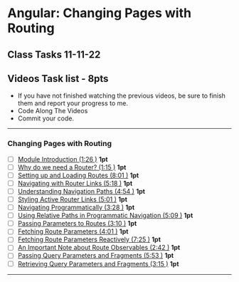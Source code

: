 # Angular: Changing Pages with Routing
## Class Tasks 11-11-22

## Videos Task list - 8pts
- If you have not finished watching the previous videos, be sure to finish them and report your progress to me. 
- Code Along The Videos
- Commit your code.

<hr>

### Changing Pages with Routing
- [ ] [Module Introduction (1:26 )](https://pro.academind.com/courses/765847/lectures/13902399) **1pt**
- [ ] [Why do we need a Router? (1:15 )](https://pro.academind.com/courses/765847/lectures/13902405) **1pt**
- [ ] [Setting up and Loading Routes (8:01 )](https://pro.academind.com/courses/765847/lectures/13902421) **1pt**
- [ ] [Navigating with Router Links (5:18 )](https://pro.academind.com/courses/765847/lectures/13902418) **1pt**
- [ ] [Understanding Navigation Paths (4:54 )](https://pro.academind.com/courses/765847/lectures/13902417) **1pt**
- [ ] [Styling Active Router Links (5:01 )](https://pro.academind.com/courses/765847/lectures/13902428) **1pt**
- [ ] [Navigating Programmatically (3:28 )](https://pro.academind.com/courses/enrolled/765847) **1pt**
- [ ] [Using Relative Paths in Programmatic Navigation (5:09 )](https://pro.academind.com/courses/765847/lectures/13902425) **1pt**
- [ ] [Passing Parameters to Routes (3:10 )](https://pro.academind.com/courses/765847/lectures/13902406) **1pt**
- [ ] [Fetching Route Parameters (4:01 )](https://pro.academind.com/courses/765847/lectures/13902420) **1pt** 
- [ ] [Fetching Route Parameters Reactively (7:25 )](https://pro.academind.com/courses/765847/lectures/13902398) **1pt** 
- [ ] [An Important Note about Route Observables (2:42 )](https://pro.academind.com/courses/765847/lectures/13902400) **1pt**
- [ ] [Passing Query Parameters and Fragments (5:53 )](https://pro.academind.com/courses/765847/lectures/13902410) **1pt**
- [ ] [Retrieving Query Parameters and Fragments (3:15 )](https://pro.academind.com/courses/765847/lectures/13902424) **1pt**
<hr>
